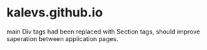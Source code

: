 kalevs.github.io
================
main Div tags had been replaced with Section tags, should improve saperation between application pages.
